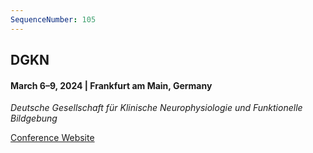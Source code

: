 ```yaml
---
SequenceNumber: 105
---
```


## DGKN 

#### March 6–9, 2024 | Frankfurt am Main, Germany

*Deutsche Gesellschaft für Klinische Neurophysiologie und Funktionelle Bildgebung*

[Conference Website](https://www.kongress-dgkn.de/en)
